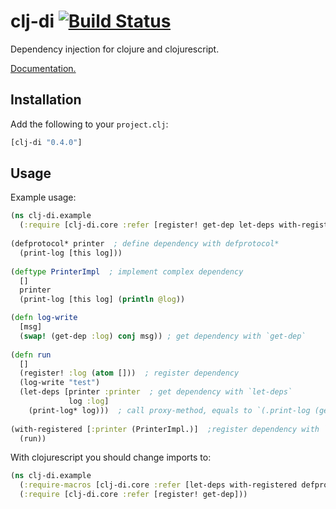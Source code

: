 # clj-di [![Build Status](https://travis-ci.org/nvbn/clj-di.svg)](https://travis-ci.org/nvbn/clj-di)

Dependency injection for clojure and clojurescript.

[Documentation.](http://nvbn.github.io/clj-di/)

## Installation

Add the following to your `project.clj`:

```clojure
[clj-di "0.4.0"]
```

## Usage

Example usage:

```clojure
(ns clj-di.example
  (:require [clj-di.core :refer [register! get-dep let-deps with-registered defprotocol*]))
  
(defprotocol* printer  ; define dependency with defprotocol*
  (print-log [this log]))
  
(deftype PrinterImpl  ; implement complex dependency
  []
  printer
  (print-log [this log] (println @log))

(defn log-write
  [msg]
  (swap! (get-dep :log) conj msg)) ; get dependency with `get-dep`
    
(defn run
  []
  (register! :log (atom []))  ; register dependency
  (log-write "test")
  (let-deps [printer :printer  ; get dependency with `let-deps`
             log :log]
    (print-log* log)))  ; call proxy-method, equals to `(.print-log (get-dep :printer) log)`  
  
(with-registered [:printer (PrinterImpl.)]  ;register dependency with `with-registered`
  (run))
```

With clojurescript you should change imports to:

```clojure
(ns clj-di.example
  (:require-macros [clj-di.core :refer [let-deps with-registered defprotocol*]])
  (:require [clj-di.core :refer [register! get-dep]))
```
